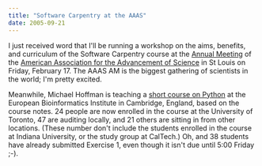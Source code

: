 ```yaml
---
title: "Software Carpentry at the AAAS"
date: 2005-09-21
---
```

I just received word that I'll be running a workshop on the aims, benefits, and curriculum of the Software Carpentry course at the <a href="http://www.aaas.org/meetings/Annual_Meeting/">Annual Meeting</a> of the <a href="http://www.aaas.org">American Association for the Advancement of Science</a> in St Louis on Friday, February 17.  The AAAS AM is the biggest gathering of scientists in the world; I'm pretty excited.

Meanwhile, Michael Hoffman is teaching a <a href="http://www.ebi.ac.uk/~hoffman/presentations/">short course on Python</a> at the European Bioinformatics Institute in Cambridge, England, based on the course notes. 24 people are now enrolled in the course at the University of Toronto, 47 are auditing locally, and 21 others are sitting in from other locations. (These number don't include the students enrolled in the course at Indiana University, or the study group at CalTech.)  Oh, and 38 students have already submitted Exercise 1, even though it isn't due until 5:00 Friday ;-).
